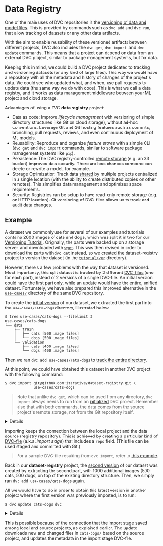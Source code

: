 # Data Registry

One of the main uses of <abbr>DVC repositories</abbr> is the
[versioning of data and model files](/doc/use-cases/data-and-model-files-versioning).
This is provided by commands such as `dvc add` and `dvc run`, that allow
tracking of datasets or any other <abbr>data artifacts</abbr>.

With the aim to enable reusability of these versioned artifacts between
different projects, DVC also includes the `dvc get`, `dvc import`, and
`dvc update` commands. This means that a project can depend on data from an
external <abbr>DVC project</abbr>, similar to package management systems, but
for data.

<!-- Insert diagram image here -->

Keeping this in mind, we could build a <abbr>DVC project</abbr> dedicated to
tracking and versioning datasets (or any kind of large files). This way we would
have a repository with all the metadata and history of changes of the project's
data. We could see who updated what, and when, use pull requests to update data
(the same way we do with code). This is what we call a data registry, and it
works as data management middleware between your ML project and cloud storage.

Advantages of using a DVC **data registry** project:

- Data as code: Improve _lifecycle management_ with versioning of simple
  directory structures (like Git on cloud storage), without ad-hoc conventions.
  Leverage Git and Git hosting features such as commits, branching, pull
  requests, reviews, and even continuous deployment of ML models.
- Reusability: Reproduce and organize _feature stores_ with a simple CLI
  (`dvc get` and `dvc import` commands, similar to software package management
  systems like `pip`).
- Persistence: The DVC registry-controlled
  [remote storage](/doc/command-reference/remote) (e.g. an S3 bucket) improves
  data security. There are less chances someone can delete or rewrite a model,
  for example.
- Storage Optimization: Track data
  [shared](/doc/use-cases/share-data-and-model-files) by multiple projects
  centralized in a single location (with the ability to create distributed
  copies on other remotes). This simplifies data management and optimizes space
  requirements.
- Security: Registries can be setup to have read-only remote storage (e.g. an
  HTTP location). Git versioning of DVC-files allows us to track and audit data
  changes.

## Example

A dataset we commonly use for several of our examples and tutorials contains
2800 images of cats and dogs, which was split it in two for our
[Versioning Tutorial](/doc/tutorials/versioning). Originally, the parts were
backed up on a storage server, and downloaded with
[`wget`](https://www.gnu.org/software/wget/). This was then revised in order to
download the parts with `dvc get` instead, so we created the
[dataset-registry](https://github.com/iterative/dataset-registry)
<abbr>project</abbr> to version the dataset (in the
[`tutorial/ver`](https://github.com/iterative/dataset-registry/tree/master/tutorial/ver)
directory).

However, there's a few problems with the way that dataset is versioned. Most
importantly, this split dataset is tracked by 2 different
[DVC-files](/doc/user-guide/dvc-file-format) (one for each part), instead of 2
versions of a single DVC-file. An initial version could have the first part
only, while an update would have the entire, unified dataset. Fortunately, we
have also prepared this improved alternative in the
[`use-cases/`](https://github.com/iterative/dataset-registry/tree/master/use-cases)
directory of the same <abbr>DVC repository</abbr>.

To create the
[initial version](https://github.com/iterative/dataset-registry/tree/cats-dogs-v1/use-cases)
of our dataset, we extracted the first part into the `use-cases/cats-dogs`
directory, illustrated below:

```dvc
$ tree use-cases/cats-dogs --filelimit 3
use-cases/cats-dogs
└── data
    ├── train
    │   ├── cats [500 image files]
    │   └── dogs [500 image files]
    └── validation
        ├── cats [400 image files]
        └── dogs [400 image files]
```

Then we ran `dvc add use-cases/cats-dogs` to
[track the entire directory](https://dvc.org/doc/command-reference/add#example-directory).

At this point, we could have obtained this dataset in another DVC project with
the following command:

```dvc
$ dvc import git@github.com:iterative/dataset-registry.git \
             use-cases/cats-dogs
```

> Note that unlike `dvc get`, which can be used from any directory, `dvc import`
> always needs to run from an [initialized](/doc/command-reference/init) DVC
> project. Remember also that with both commands, the data comes from the source
> project's remote storage, not from the Git repository itself.

<details>

### Expand for actionable command (optional)

The command above is meant for informational purposes only. If you actually run
it, although it will work, it will import the latest version of
`use-cases/cats-dogs` from `dataset-registry`. The following command would
actually bring in the version in question:

```dvc
$ dvc import --rev cats-dogs-v1 \
             git@github.com:iterative/dataset-registry.git \
             use-cases/cats-dogs
```

See the `dvc import` command reference for more details on the `--rev`
(revision) option.

</details>

Importing keeps the connection between the local <abbr>project</abbr> and the
data source (registry <abbr>repository</abbr>). This is achieved by creating a
particular kind of [DVC-file](/doc/user-guide/dvc-file-format) (a.k.a. _import
stage_) that includes a `repo` field. (This file can be used staged and
committed with Git.)

> For a sample DVC-file resulting from `dvc import`, refer to
> [this example](/doc/command-reference/import#example-data-registry).

Back in our **dataset-registry** project, the
[second version](https://github.com/iterative/dataset-registry/tree/cats-dogs-v2/use-cases)
of our dataset was created by extracting the second part, with 1000 additional
images (500 cats, 500 dogs) on top of the existing directory structure. Then, we
simply ran `dvc add use-cases/cats-dogs` again.

All we would have to do in order to obtain this latest version in another
project where the first version was previously imported, is to run:

```dvc
$ dvc update cats-dogs.dvc
```

<details>

### Expand for actionable command (optional)

As with the previous hidden note, actually trying the command above will produce
the desired results, but not for obvious reasons. The initial `dvc import`
command would have already obtained the latest version of the dataset (as noted
before), so this `dvc update` is unnecessary and won't have any effect.

And if you ran the `dvc import --rev cats-dogs-v1 ...` command instead, its
import stage (DVC-file) would be
[fixed to that revision](/doc/command-reference/import#example-fixed-revisions-re-importing)
(`cats-dogs-v1` tag), so `dvc update` would also be ineffective. In order to
actually "update" it, re-import the data instead, by now running the initial
import command (the one without `--rev`):

```dvc
$ dvc import git@github.com:iterative/dataset-registry.git \
             use-cases/cats-dogs
```

</details>

This is possible because of the connection that the import stage saved among
local and source projects, as explained earlier. The update downloads new and
changed files in `cats-dogs/` based on the source project, and updates the
metadata in the import stage DVC-file.
